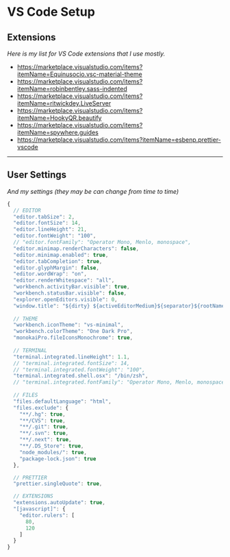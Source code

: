 # VS Code Setup

## Extensions

*Here is my list for VS Code extensions that I use mostly.*

* https://marketplace.visualstudio.com/items?itemName=Equinusocio.vsc-material-theme
* https://marketplace.visualstudio.com/items?itemName=robinbentley.sass-indented
* https://marketplace.visualstudio.com/items?itemName=ritwickdey.LiveServer
* https://marketplace.visualstudio.com/items?itemName=HookyQR.beautify
* https://marketplace.visualstudio.com/items?itemName=spywhere.guides
* https://marketplace.visualstudio.com/items?itemName=esbenp.prettier-vscode

---

## User Settings

*And my settings (they may be can change from time to time)*

```javascript 
{
  // EDITOR  
  "editor.tabSize": 2,
  "editor.fontSize": 14,
  "editor.lineHeight": 21,
  "editor.fontWeight": "100",
  // "editor.fontFamily": "Operator Mono, Menlo, monospace",
  "editor.minimap.renderCharacters": false,
  "editor.minimap.enabled": true,
  "editor.tabCompletion": true,
  "editor.glyphMargin": false,
  "editor.wordWrap": "on",
  "editor.renderWhitespace": "all",
  "workbench.activityBar.visible": true,
  "workbench.statusBar.visible": false,
  "explorer.openEditors.visible": 0,
  "window.title": "${dirty} ${activeEditorMedium}${separator}${rootName}",
  
  // THEME
  "workbench.iconTheme": "vs-minimal",
  "workbench.colorTheme": "One Dark Pro",
  "monokaiPro.fileIconsMonochrome": true,
  
  // TERMINAL
  "terminal.integrated.lineHeight": 1.1,
  // "terminal.integrated.fontSize": 14,
  // "terminal.integrated.fontWeight": "100",
  "terminal.integrated.shell.osx": "/bin/zsh",
  // "terminal.integrated.fontFamily": "Operator Mono, Menlo, monospace",
  
  // FILES
  "files.defaultLanguage": "html",
  "files.exclude": {
    "**/.hg": true,
    "**/CVS": true,
    "**/.git": true,
    "**/.svn": true,
    "**/.next": true,
    "**/.DS_Store": true,
    "node_modules/": true,
    "package-lock.json": true
  },

  // PRETTIER
  "prettier.singleQuote": true,

  // EXTENSIONS
  "extensions.autoUpdate": true,
  "[javascript]": {
    "editor.rulers": [
      80,
      120
    ]
  }
}
```


